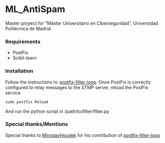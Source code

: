 # ML_AntiSpam

Master proyect for "Máster Universitario en Ciberseguridad", Universidad Politécnica de Madrid.

 
### Requirements

- PostFix 
- Scikit-learn
 
### Installation

Follow the instructions in: [postfix-filter-loop](https://github.com/MiroslavHoudek/postfix-filter-loop). Once PostFix is correctly configured to relay messages to the STMP server, reload the PostFix service 

``sudo postfix Reload``

And run the python script in /path/to/filter/filter.py


### Special thanks/Mentions

 Special thanks to [MiroslavHoudek](https://github.com/MiroslavHoudek) for his contribution of [postfix-filter-loop](https://github.com/MiroslavHoudek/postfix-filter-loop)
